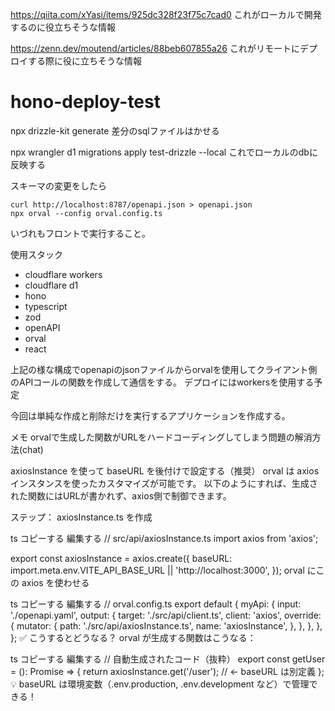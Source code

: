 https://qiita.com/xYasi/items/925dc328f23f75c7cad0
これがローカルで開発するのに役立ちそうな情報

https://zenn.dev/moutend/articles/88beb607855a26
これがリモートにデプロイする際に役に立ちそうな情報
# hono-deploy-test


npx drizzle-kit generate
差分のsqlファイルはかせる

npx wrangler d1 migrations apply test-drizzle --local
これでローカルのdbに反映する



スキーマの変更をしたら
```
curl http://localhost:8787/openapi.json > openapi.json
npx orval --config orval.config.ts
```

いづれもフロントで実行すること。

使用スタック
* cloudflare workers
* cloudflare d1
* hono
* typescript
* zod
* openAPI
* orval
* react

上記の様な構成でopenapiのjsonファイルからorvalを使用してクライアント側のAPIコールの関数を作成して通信をする。
デプロイにはworkersを使用する予定

今回は単純な作成と削除だけを実行するアプリケーションを作成する。

メモ
orvalで生成した関数がURLをハードコーディングしてしまう問題の解消方法(chat)

axiosInstance を使って baseURL を後付けで設定する（推奨）
orval は axios インスタンスを使ったカスタマイズが可能です。
以下のようにすれば、生成された関数にはURLが書かれず、axios側で制御できます。

ステップ：
axiosInstance.ts を作成

ts
コピーする
編集する
// src/api/axiosInstance.ts
import axios from 'axios';

export const axiosInstance = axios.create({
  baseURL: import.meta.env.VITE_API_BASE_URL || 'http://localhost:3000',
});
orval にこの axios を使わせる

ts
コピーする
編集する
// orval.config.ts
export default {
  myApi: {
    input: './openapi.yaml',
    output: {
      target: './src/api/client.ts',
      client: 'axios',
      override: {
        mutator: {
          path: './src/api/axiosInstance.ts',
          name: 'axiosInstance',
        },
      },
    },
  },
};
✅ こうするとどうなる？
orval が生成する関数はこうなる：

ts
コピーする
編集する
// 自動生成されたコード（抜粋）
export const getUser = (): Promise<User> => {
  return axiosInstance.get('/user'); // ← baseURL は別定義
};
💡 baseURL は環境変数（.env.production, .env.development など）で管理できる！
